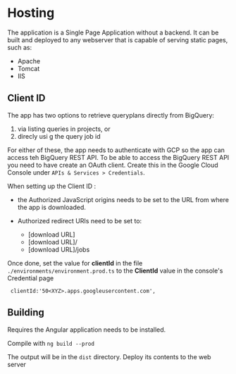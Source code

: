 

# Hosting 
The application is a Single Page Application without a backend. It can be built and deployed to any webserver that is capable of serving static pages,
such as:

* Apache
* Tomcat
* IIS

## Client ID

The app has two options to retrieve queryplans directly from BigQuery:

1. via listing queries in projects,  or
2. direcly usi g the query job id

For either of these, the app needs to authenticate with GCP so the app can access teh BigQuery REST API. 
To be able to access the BigQuery REST API you need to have create an OAuth client. Create this in the Google Cloud
Console under `APIs & Services > Credentials`.

When setting up the Client ID :

* the Authorized JavaScript origins
needs to be set to the URL from where the app is downloaded.

* Authorized redirect URIs need to be set to:

    *  [download URL] 
    *  [download URL]/ 
    *  [download URL]/jobs

Once done, set the value for **clientId** in the file `./environments/environment.prod.ts` to 
the **ClientId** value in the console's Credential page

     clientId:'50<XYZ>.apps.googleusercontent.com',
  

## Building
Requires the Angular application needs to be installed.

Compile with
  `ng build --prod`

The output will be in the `dist` directory. Deploy its contents to the web server  